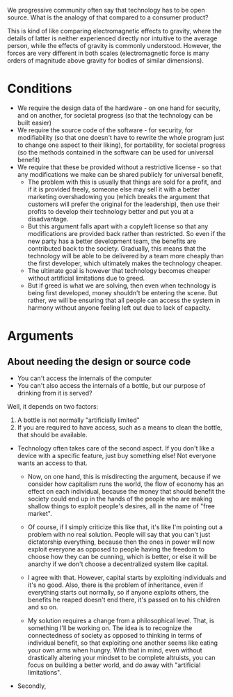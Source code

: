 We progressive community often say that technology has to be open source. What is the analogy of that compared to a consumer product?

This is kind of like comparing electromagnetic effects to gravity, where the details of latter is neither experienced directly nor intuitive to the average person, while the effects of gravity is commonly understood. However, the forces are very different in both scales (electromagnetic force is many orders of magnitude above gravity for bodies of similar dimensions).
# Conditions
- We require the design data of the hardware - on one hand for security, and on another, for societal progress (so that the technology can be built easier)
- We require the source code of the software - for security, for modifiability (so that one doesn't have to rewrite the whole program just to change one aspect to their liking), for portability, for societal progress (so the methods contained in the software can be used for universal benefit)
- We require that these be provided without a restrictive license - so that any modifications we make can be shared publicly for universal benefit, 
	- The problem with this is usually that things are sold for a profit, and if it is provided freely, someone else may sell it with a better marketing overshadowing you (which breaks the argument that customers will prefer the original for the leadership), then use their profits to develop their technology better and put you at a disadvantage.
	- But this argument falls apart with a copyleft license so that any modifications are provided back rather than restricted. So even if the new party has a better development team, the benefits are contributed back to the society. Gradually, this means that the technology will be able to be delivered by a team more cheaply than the first developer, which ultimately makes the technology cheaper.
	- The ultimate goal is however that technology becomes cheaper without artificial limitations due to greed.
	- But if greed is what we are solving, then even when technology is being first developed, money shouldn't be entering the scene. But rather, we will be ensuring that all people can access the system in harmony without anyone feeling left out due to lack of capacity.
# Arguments
## About needing the design or source code
- You can't access the internals of the computer
- You can't also access the internals of a bottle, but our purpose of drinking from it is served?

Well, it depends on two factors:
1. A bottle is not normally "artificially limited"
2. If you are required to have access, such as a means to clean the bottle, that should be available.

- Technology often takes care of the second aspect. If you don't like a device with a specific feature, just buy something else! Not everyone wants an access to that.

	- Now, on one hand, this is misdirecting the argument, because if we consider how capitalism runs the world, the flow of economy has an effect on each individual, because the money that should benefit the society could end up in the hands of the people who are making shallow things to exploit people's desires, all in the name of "free market".

	- Of course, if I simply criticize this like that, it's like I'm pointing out a problem with no real solution. People will say that you can't just dictatorship everything, because then the ones in power will now exploit everyone as opposed to people having the freedom to choose how they can be cunning, which is better, or else it will be anarchy if we don't choose a decentralized system like capital.

	- I agree with that. However, capital starts by exploiting individuals and it's no good. Also, there is the problem of inheritance, even if everything starts out normally, so if anyone exploits others, the benefits he reaped doesn't end there, it's passed on to his children and so on.

	- My solution requires a change from a philosophical level. That, is something I'll be working on. The idea is to recognize the connectedness of society as opposed to thinking in terms of individual benefit, so that exploiting one another seems like eating your own arms when hungry. With that in mind, even without drastically altering your mindset to be complete altruists, you can focus on building a better world, and do away with "artificial limitations".

- Secondly, 